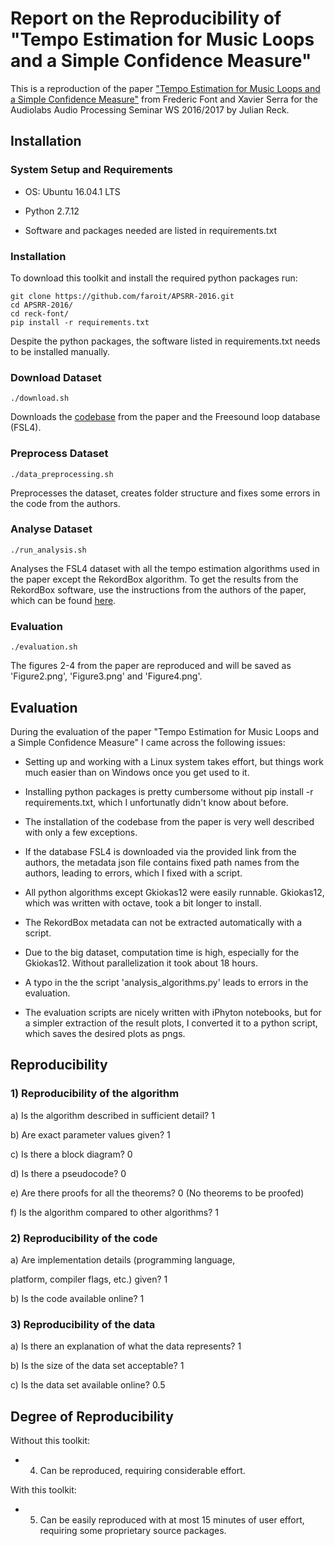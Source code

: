 # Report on the Reproducibility of "Tempo Estimation for Music Loops and a Simple Confidence Measure"

This is a reproduction of the paper ["Tempo Estimation for Music Loops and a Simple Confidence Measure"](http://mtg.upf.edu/node/3479) from Frederic Font and Xavier Serra for the Audiolabs Audio Processing Seminar WS 2016/2017 by Julian Reck.

## Installation

### System Setup and Requirements

* OS:	Ubuntu 16.04.1 LTS

* Python 2.7.12

* Software and packages needed are listed in requirements.txt

### Installation

To download this toolkit and install the required python packages run:

    git clone https://github.com/faroit/APSRR-2016.git
    cd APSRR-2016/
    cd reck-font/
    pip install -r requirements.txt
    
Despite the python packages, the software listed in requirements.txt needs to be installed manually.

### Download Dataset

    ./download.sh
    
Downloads the [codebase](https://github.com/ffont/ismir2016) from the paper and the Freesound loop database (FSL4).

### Preprocess Dataset

    ./data_preprocessing.sh
    
Preprocesses the dataset, creates folder structure and fixes some errors in the code from the authors.

### Analyse Dataset   

    ./run_analysis.sh
    
Analyses the FSL4 dataset with all the tempo estimation algorithms used in the paper except the RekordBox algorithm. To get the results from the RekordBox software, use the instructions from the authors of the paper, which can be found [here](https://github.com/ffont/ismir2016/blob/master/docs/analyze_dataset.md#rekbox).

### Evaluation

    ./evaluation.sh

The figures 2-4 from the paper are reproduced and will be saved as 'Figure2.png', 'Figure3.png' and 'Figure4.png'.


## Evaluation

During the evaluation of the paper "Tempo Estimation for Music Loops and a Simple Confidence Measure" I came across the following issues:

* Setting up and working with a Linux system takes effort, but things work much easier than on Windows once you get used to it.

* Installing python packages is pretty cumbersome without pip install -r requirements.txt, which I unfortunatly didn't know about before.

* The installation of the codebase from the paper is very well described with only a few exceptions.

* If the database FSL4 is downloaded via the provided link from the authors, the metadata json file contains fixed path names from the authors, leading to errors, which I fixed with a script.

* All python algorithms except Gkiokas12 were easily runnable. Gkiokas12, which was written with octave, took a bit longer to install.

* The RekordBox metadata can not be extracted automatically with a script.

* Due to the big dataset, computation time is high, especially for the Gkiokas12. Without parallelization it took about 18 hours. 

* A typo in the the script 'analysis_algorithms.py' leads to errors in the evaluation.

* The evaluation scripts are nicely written with iPhyton notebooks, but for a simpler extraction of the result plots, I converted it to a python script, which saves the desired plots as pngs.

## Reproducibility

### 1) Reproducibility of the algorithm

a) Is the algorithm described in sufficient detail? 1

b) Are exact parameter values given? 1

c) Is there a block diagram? 0

d) Is there a pseudocode? 0

e) Are there proofs for all the theorems? 0 (No theorems to be proofed)

f) Is the algorithm compared to other algorithms? 1


### 2) Reproducibility of the code

a) Are implementation details (programming language,

platform, compiler flags, etc.) given? 1

b) Is the code available online? 1


###  3) Reproducibility of the data

a) Is there an explanation of what the data represents? 1

b) Is the size of the data set acceptable? 1

c) Is the data set available online? 0.5


## Degree of Reproducibility

Without this toolkit: 

* 4. Can be reproduced, requiring considerable effort.

With this toolkit: 

* 5. Can be easily reproduced with at most 15 minutes of user effort, requiring some proprietary source packages.


